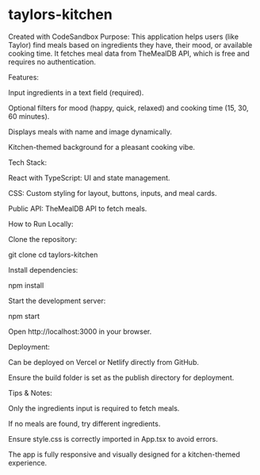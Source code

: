 # taylors-kitchen
Created with CodeSandbox
Purpose:
This application helps users (like Taylor) find meals based on ingredients they have, their mood, or available cooking time. It fetches meal data from TheMealDB API, which is free and requires no authentication.

Features:

Input ingredients in a text field (required).

Optional filters for mood (happy, quick, relaxed) and cooking time (15, 30, 60 minutes).

Displays meals with name and image dynamically.

Kitchen-themed background for a pleasant cooking vibe.

Tech Stack:

React with TypeScript: UI and state management.

CSS: Custom styling for layout, buttons, inputs, and meal cards.

Public API: TheMealDB API
 to fetch meals.

How to Run Locally:

Clone the repository:

git clone <your-repo-url>
cd taylors-kitchen


Install dependencies:

npm install


Start the development server:

npm start


Open http://localhost:3000
 in your browser.

Deployment:

Can be deployed on Vercel or Netlify directly from GitHub.

Ensure the build folder is set as the publish directory for deployment.

Tips & Notes:

Only the ingredients input is required to fetch meals.

If no meals are found, try different ingredients.

Ensure style.css is correctly imported in App.tsx to avoid errors.

The app is fully responsive and visually designed for a kitchen-themed experience.
